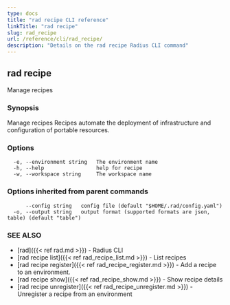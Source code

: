 ```yaml
---
type: docs
title: "rad recipe CLI reference"
linkTitle: "rad recipe"
slug: rad_recipe
url: /reference/cli/rad_recipe/
description: "Details on the rad recipe Radius CLI command"
---
```

## rad recipe

Manage recipes

### Synopsis

Manage recipes
		Recipes automate the deployment of infrastructure and configuration of portable resources.

### Options

```
  -e, --environment string   The environment name
  -h, --help                 help for recipe
  -w, --workspace string     The workspace name
```

### Options inherited from parent commands

```
      --config string   config file (default "$HOME/.rad/config.yaml")
  -o, --output string   output format (supported formats are json, table) (default "table")
```

### SEE ALSO

* [rad]({{< ref rad.md >}})	 - Radius CLI
* [rad recipe list]({{< ref rad_recipe_list.md >}})	 - List recipes
* [rad recipe register]({{< ref rad_recipe_register.md >}})	 - Add a recipe to an environment.
* [rad recipe show]({{< ref rad_recipe_show.md >}})	 - Show recipe details
* [rad recipe unregister]({{< ref rad_recipe_unregister.md >}})	 - Unregister a recipe from an environment

